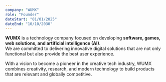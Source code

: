 ```yaml
---
company: "WUMX"
role: "Founder"
dateStart: "01/01/2025"
dateEnd: "10/10/2030"
---
```



**WUMX** is a technology company focused on developing **software, games, web solutions, and artificial intelligence (AI)**.  
We are committed to delivering innovative digital solutions that are not only functional but also provide the best user experience.  

With a vision to become a pioneer in the creative tech industry, WUMX combines creativity, research, and modern technology to build products that are relevant and globally competitive.  
